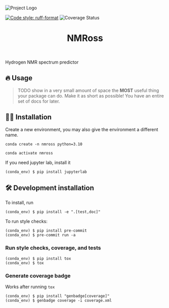 ![Project Logo](![70f1804c7aee4bd3ee73ac81aff1ed18c19b9527](https://github.com/OscarRCH/Project_NMR_BA3/assets/160874520/a62fd4f8-8b35-46d8-8642-faf7375fdc1c))


[![Code style: ruff-format](https://img.shields.io/badge/code%20style-ruff_format-6340ac.svg)](https://github.com/astral-sh/ruff)
![Coverage Status](https://raw.githubusercontent.com/OscarRCH/NMRoss/main/coverage-badge.svg)

<h1 align="center">
NMRoss
</h1>

<br>


Hydrogen NMR spectrum predictor

## 🔥 Usage

> TODO show in a very small amount of space the **MOST** useful thing your package can do.
> Make it as short as possible! You have an entire set of docs for later.

## 👩‍💻 Installation

Create a new environment, you may also give the environment a different name. 

```
conda create -n nmross python=3.10 
```

```
conda activate nmross
```

If you need jupyter lab, install it 

```
(conda_env) $ pip install jupyterlab
```


## 🛠️ Development installation

To install, run

```
(conda_env) $ pip install -e ".[test,doc]"
```

To run style checks:

```
(conda_env) $ pip install pre-commit
(conda_env) $ pre-commit run -a
```

### Run style checks, coverage, and tests

```
(conda_env) $ pip install tox
(conda_env) $ tox
```

### Generate coverage badge

Works after running `tox`

```
(conda_env) $ pip install "genbadge[coverage]"
(conda_env) $ genbadge coverage -i coverage.xml
```


